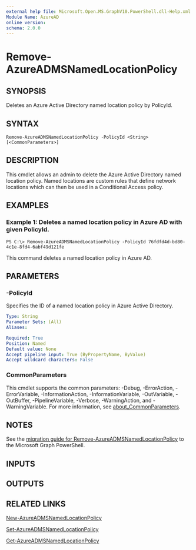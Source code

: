 ```yaml
---
external help file: Microsoft.Open.MS.GraphV10.PowerShell.dll-Help.xml
Module Name: AzureAD
online version:
schema: 2.0.0
---
```


# Remove-AzureADMSNamedLocationPolicy

## SYNOPSIS
Deletes an Azure Active Directory named location policy by PolicyId.

## SYNTAX

```
Remove-AzureADMSNamedLocationPolicy -PolicyId <String> [<CommonParameters>]
```

## DESCRIPTION
This cmdlet allows an admin to delete the Azure Active Directory named location policy.
Named locations are custom rules that define network locations which can then be used in a Conditional Access policy.

## EXAMPLES

### Example 1: Deletes a named location policy in Azure AD with given PolicyId.
```
PS C:\> Remove-AzureADMSNamedLocationPolicy -PolicyId 76fdfd4d-bd80-4c1e-8fd4-6abf49d121fe
```

This command deletes a named location policy in Azure AD.

## PARAMETERS

### -PolicyId
Specifies the ID of a named location policy in Azure Active Directory.

```yaml
Type: String
Parameter Sets: (All)
Aliases:

Required: True
Position: Named
Default value: None
Accept pipeline input: True (ByPropertyName, ByValue)
Accept wildcard characters: False
```

### CommonParameters
This cmdlet supports the common parameters: -Debug, -ErrorAction, -ErrorVariable, -InformationAction, -InformationVariable, -OutVariable, -OutBuffer, -PipelineVariable, -Verbose, -WarningAction, and -WarningVariable. For more information, see [about_CommonParameters](http://go.microsoft.com/fwlink/?LinkID=113216).

## NOTES

See the [migration guide for Remove-AzureADMSNamedLocationPolicy](./migrate/Remove-AzureADMSNamedLocationPolicy.md) to the Microsoft Graph PowerShell.

## INPUTS

## OUTPUTS

## RELATED LINKS

[New-AzureADMSNamedLocationPolicy](New-AzureADMSNamedLocationPolicy.md)

[Set-AzureADMSNamedLocationPolicy](Set-AzureADMSNamedLocationPolicy.md)

[Get-AzureADMSNamedLocationPolicy](Get-AzureADMSNamedLocationPolicy.md)


